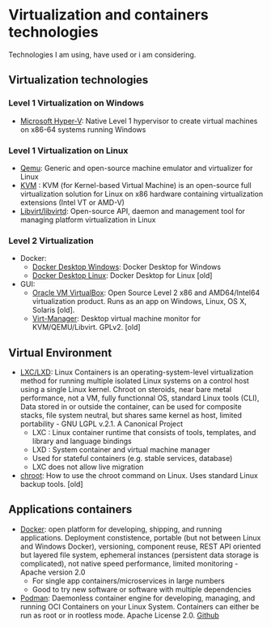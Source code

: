 # Virtualization and containers technologies

Technologies I am using, have used or i am considering.

## Virtualization technologies ##
### Level 1 Virtualization on Windows ###
- [Microsoft Hyper-V](https://docs.microsoft.com/en-us/virtualization/hyper-v-on-windows/quick-start/enable-hyper-v): Native Level 1 hypervisor to create virtual machines on x86-64 systems running Windows
### Level 1 Virtualization on Linux ###
- [Qemu](https://www.qemu.org/): Generic and open-source machine emulator and virtualizer for Linux
- [KVM](https://www.linux-kvm.org/page/Main_Page) : KVM (for Kernel-based Virtual Machine) is an open-source full virtualization solution for Linux on x86 hardware containing virtualization extensions (Intel VT or AMD-V)
- [Libvirt/libvirtd](https://libvirt.org/): Open-source API, daemon and management tool for managing platform virtualization in Linux
### Level 2 Virtualization ###
- Docker:
  * [Docker Desktop Windows](https://docs.docker.com/desktop/install/windows-install/): Docker Desktop for Windows
  * [Docker Desktop Linux](https://docs.docker.com/desktop/install/linux-install/): Docker Desktop for Linux [old]
- GUI:
  * [Oracle VM VirtualBox](https://www.virtualbox.org/): Open Source Level 2 x86 and AMD64/Intel64 virtualization product. Runs as an app on Windows, Linux, OS X, Solaris [old].
  * [Virt-Manager](https://virt-manager.org/): Desktop virtual machine monitor for KVM/QEMU/Libvirt. GPLv2. [old]

## Virtual Environment ##
- [LXC/LXD](https://linuxcontainers.org/): Linux Containers is an operating-system-level virtualization method for running multiple isolated Linux systems on a control host using a single Linux kernel. Chroot on steroids, near bare metal performance, not a VM, fully functionnal OS, standard Linux tools (CLI), Data stored in or outside the container, can be used for composite stacks, file system neutral, but shares same kernel as host, limited portability - GNU LGPL v.2.1. A Canonical Project
  * LXC : Linux container runtime that consists of tools, templates, and library and language bindings
  * LXD : System container and virtual machine manager
  * Used for stateful containers (e.g. stable services, database)
  * LXC does not allow live migration
- [chroot](https://www.howtogeek.com/441534/how-to-use-the-chroot-command-on-linux/): How to use the chroot command on Linux. Uses standard Linux backup tools. [old]

## Applications containers ##
- [Docker](https://www.docker.com/): open platform for developing, shipping, and running applications. Deployment constistence, portable (but not between Linux and Windows Docker), versioning, component reuse, REST API oriented but layered file system, ephemeral instances (persistent data storage is complicated), not native speed performance, limited monitoring - Apache version 2.0
  * For single app containers/microservices in large numbers
  * Good to try new software or software with multiple dependencies 
- [Podman](https://podman.io/): Daemonless container engine for developing, managing, and running OCI Containers on your Linux System. Containers can either be run as root or in rootless mode. Apache License 2.0. [Github](https://github.com/containers/podman)
